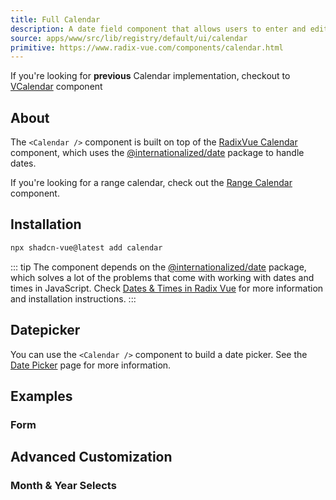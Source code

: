 ```yaml
---
title: Full Calendar
description: A date field component that allows users to enter and edit date.
source: apps/www/src/lib/registry/default/ui/calendar
primitive: https://www.radix-vue.com/components/calendar.html
---
```


<ComponentPreview name="FullCalendarDemo" class="min-w-full"/>

<Callout class="text-base mt-12">

If you're looking for **previous** Calendar implementation, checkout to <span class="font-bold underline">[VCalendar](/docs/components/v-calendar)</span> component

</Callout>

## About

The `<Calendar />` component is built on top of the [RadixVue Calendar](https://www.radix-vue.com/components/calendar.html) component, which uses the [@internationalized/date](https://react-spectrum.adobe.com/internationalized/date/index.html) package to handle dates.

If you're looking for a range calendar, check out the [Range Calendar](/docs/components/range-calendar) component.

## Installation

```bash
npx shadcn-vue@latest add calendar
```
::: tip
The component depends on the [@internationalized/date](https://react-spectrum.adobe.com/internationalized/date/index.html) package, which solves a lot of the problems that come with working with dates and times in JavaScript.
Check [Dates & Times in Radix Vue](https://www.radix-vue.com/guides/dates.html) for more information and installation instructions.
:::

## Datepicker

You can use the `<Calendar />` component to build a date picker. See the [Date Picker](/docs/components/date-picker) page for more information.

## Examples

### Form

<ComponentPreview name="CalendarForm" />

## Advanced Customization

### Month & Year Selects

<ComponentPreview name="CalendarWithSelect" />
